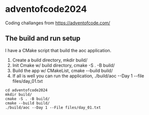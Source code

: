 # adventofcode2024
Coding challanges from https://adventofcode.com/

## The build and run setup
I have a CMake script that build the aoc application.

1. Create a build directory, mkdir build/
2. Init Cmake w/ build directory, cmake -S . -B build/
3. Build the app w/ CMakeList, cmake --build build/
4. If all is well you can run the application, ./build/aoc --Day 1 --file files/day_01.txt

```console
cd adventofcode2024
mkdir build/
cmake -S . -B build/
cmake --build build/
./build/aoc --Day 1 --File files/day_01.txt
```
